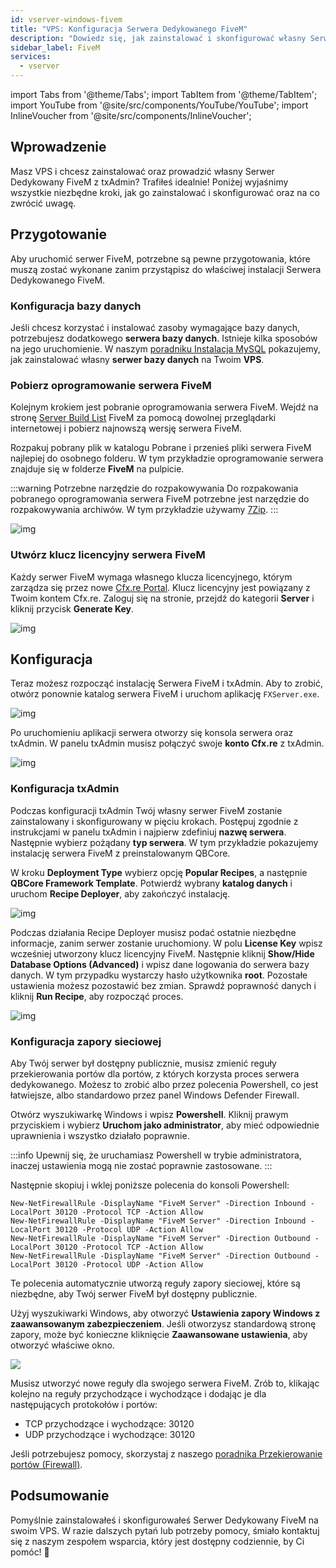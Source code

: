 ```yaml
---
id: vserver-windows-fivem
title: "VPS: Konfiguracja Serwera Dedykowanego FiveM"
description: "Dowiedz się, jak zainstalować i skonfigurować własny Serwer Dedykowany FiveM na VPS, aby cieszyć się płynną rozgrywką multiplayer → Sprawdź teraz"
sidebar_label: FiveM
services:
  - vserver
---
```


import Tabs from '@theme/Tabs';
import TabItem from '@theme/TabItem';
import YouTube from '@site/src/components/YouTube/YouTube';
import InlineVoucher from '@site/src/components/InlineVoucher';




## Wprowadzenie

Masz VPS i chcesz zainstalować oraz prowadzić własny Serwer Dedykowany FiveM z txAdmin? Trafiłeś idealnie! Poniżej wyjaśnimy wszystkie niezbędne kroki, jak go zainstalować i skonfigurować oraz na co zwrócić uwagę.


## Przygotowanie

Aby uruchomić serwer FiveM, potrzebne są pewne przygotowania, które muszą zostać wykonane zanim przystąpisz do właściwej instalacji Serwera Dedykowanego FiveM.



### Konfiguracja bazy danych

Jeśli chcesz korzystać i instalować zasoby wymagające bazy danych, potrzebujesz dodatkowego **serwera bazy danych**. Istnieje kilka sposobów na jego uruchomienie. W naszym [poradniku Instalacja MySQL](vserver-windows-installmysql.md) pokazujemy, jak zainstalować własny **serwer bazy danych** na Twoim **VPS**.



### Pobierz oprogramowanie serwera FiveM

Kolejnym krokiem jest pobranie oprogramowania serwera FiveM. Wejdź na stronę [Server Build List](https://runtime.fivem.net/artifacts/fivem/build_server_windows/master/) FiveM za pomocą dowolnej przeglądarki internetowej i pobierz najnowszą wersję serwera FiveM.

Rozpakuj pobrany plik w katalogu Pobrane i przenieś pliki serwera FiveM najlepiej do osobnego folderu. W tym przykładzie oprogramowanie serwera znajduje się w folderze **FiveM** na pulpicie.

:::warning Potrzebne narzędzie do rozpakowywania
Do rozpakowania pobranego oprogramowania serwera FiveM potrzebne jest narzędzie do rozpakowywania archiwów. W tym przykładzie używamy [7Zip](https://7-zip.com/).
:::

![img](https://screensaver01.zap-hosting.com/index.php/s/B9Qs9raB3fRZjJ4/download)



### Utwórz klucz licencyjny serwera FiveM

Każdy serwer FiveM wymaga własnego klucza licencyjnego, którym zarządza się przez nowe [Cfx.re Portal](http://portal.cfx.re/). Klucz licencyjny jest powiązany z Twoim kontem Cfx.re. Zaloguj się na stronie, przejdź do kategorii **Server** i kliknij przycisk **Generate Key**.

![img](https://screensaver01.zap-hosting.com/index.php/s/X6kHcs6o2dcFJqw/preview)



## Konfiguracja

Teraz możesz rozpocząć instalację Serwera FiveM i txAdmin. Aby to zrobić, otwórz ponownie katalog serwera FiveM i uruchom aplikację `FXServer.exe`.

![img](https://screensaver01.zap-hosting.com/index.php/s/aSEbx3LnJe2rZpd/download)


Po uruchomieniu aplikacji serwera otworzy się konsola serwera oraz txAdmin. W panelu txAdmin musisz połączyć swoje **konto Cfx.re** z txAdmin.


![img](https://screensaver01.zap-hosting.com/index.php/s/EDcJWjKSrrwARTL/download)



### Konfiguracja txAdmin

Podczas konfiguracji txAdmin Twój własny serwer FiveM zostanie zainstalowany i skonfigurowany w pięciu krokach. Postępuj zgodnie z instrukcjami w panelu txAdmin i najpierw zdefiniuj **nazwę serwera**. Następnie wybierz pożądany **typ serwera**. W tym przykładzie pokazujemy instalację serwera FiveM z preinstalowanym QBCore.

W kroku **Deployment Type** wybierz opcję **Popular Recipes**, a następnie **QBCore Framework Template**. Potwierdź wybrany **katalog danych** i uruchom **Recipe Deployer**, aby zakończyć instalację.

![img](https://screensaver01.zap-hosting.com/index.php/s/WACQEdocRxNrRrk/download)

Podczas działania Recipe Deployer musisz podać ostatnie niezbędne informacje, zanim serwer zostanie uruchomiony. W polu **License Key** wpisz wcześniej utworzony klucz licencyjny FiveM. Następnie kliknij **Show/Hide Database Options (Advanced)** i wpisz dane logowania do serwera bazy danych. W tym przypadku wystarczy hasło użytkownika **root**. Pozostałe ustawienia możesz pozostawić bez zmian. Sprawdź poprawność danych i kliknij **Run Recipe**, aby rozpocząć proces.

![img](https://screensaver01.zap-hosting.com/index.php/s/QPyEctyQbp3kCxa/download)


### Konfiguracja zapory sieciowej

Aby Twój serwer był dostępny publicznie, musisz zmienić reguły przekierowania portów dla portów, z których korzysta proces serwera dedykowanego. Możesz to zrobić albo przez polecenia Powershell, co jest łatwiejsze, albo standardowo przez panel Windows Defender Firewall.

<Tabs>
<TabItem value="powershell" label="Przez Powershell" default>

Otwórz wyszukiwarkę Windows i wpisz **Powershell**. Kliknij prawym przyciskiem i wybierz **Uruchom jako administrator**, aby mieć odpowiednie uprawnienia i wszystko działało poprawnie.

:::info
Upewnij się, że uruchamiasz Powershell w trybie administratora, inaczej ustawienia mogą nie zostać poprawnie zastosowane.
:::

Następnie skopiuj i wklej poniższe polecenia do konsoli Powershell:
```
New-NetFirewallRule -DisplayName "FiveM Server" -Direction Inbound -LocalPort 30120 -Protocol TCP -Action Allow
New-NetFirewallRule -DisplayName "FiveM Server" -Direction Inbound -LocalPort 30120 -Protocol UDP -Action Allow
New-NetFirewallRule -DisplayName "FiveM Server" -Direction Outbound -LocalPort 30120 -Protocol TCP -Action Allow
New-NetFirewallRule -DisplayName "FiveM Server" -Direction Outbound -LocalPort 30120 -Protocol UDP -Action Allow
```

Te polecenia automatycznie utworzą reguły zapory sieciowej, które są niezbędne, aby Twój serwer FiveM był dostępny publicznie.

</TabItem>

<TabItem value="windefender" label="Przez Windows Defender">

Użyj wyszukiwarki Windows, aby otworzyć **Ustawienia zapory Windows z zaawansowanym zabezpieczeniem**. Jeśli otworzysz standardową stronę zapory, może być konieczne kliknięcie **Zaawansowane ustawienia**, aby otworzyć właściwe okno.

![](https://github.com/zaphosting/docs/assets/42719082/5fb9f943-7e51-4d8f-9df4-2f5ff60857d3)

Musisz utworzyć nowe reguły dla swojego serwera FiveM. Zrób to, klikając kolejno na reguły przychodzące i wychodzące i dodając je dla następujących protokołów i portów:
- TCP przychodzące i wychodzące: 30120
- UDP przychodzące i wychodzące: 30120

Jeśli potrzebujesz pomocy, skorzystaj z naszego [poradnika Przekierowanie portów (Firewall)](vserver-windows-port.md).

</TabItem>
</Tabs>

## Podsumowanie

Pomyślnie zainstalowałeś i skonfigurowałeś Serwer Dedykowany FiveM na swoim VPS. W razie dalszych pytań lub potrzeby pomocy, śmiało kontaktuj się z naszym zespołem wsparcia, który jest dostępny codziennie, by Ci pomóc! 🙂


<InlineVoucher />